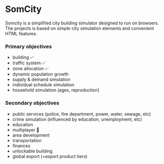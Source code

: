 # SomCity

Somcity is a simplified city building simulator designed to run on browsers. <br>
The projects is based on *simple* city simulation elements and convenient HTML features.

### Primary objectives
- building ✅
- traffic system ✅
- zone allocation ✅
- dynamic population growth
- supply & demand simulation
- individual schedule simulation
- household simulation (ages, reproduction)

### Secondary objectives
- public services (police, fire department, power, water, sewage, etc)
- crime simulation (influenced by education, unemployment, etc)
- education
- multiplayer 🚫
- area development
- transportation
- finances
- unlockable building
- global export (+export product tiers)

